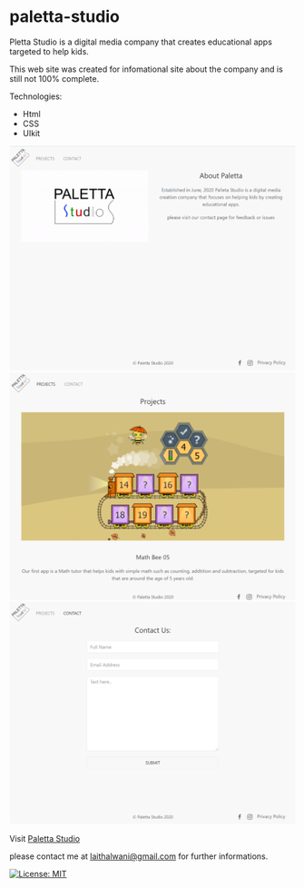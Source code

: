 # paletta-studio

Pletta Studio is a digital media company that creates educational apps targeted to help kids.

This web site was created for infomational site about the company and is still not 100% complete.

Technologies:
* Html
* CSS 
* UIkit

![Paletta](assets/images/paletta01.png)
![Paletta](assets/images/paletta02.png)
![Paletta](assets/images/paletta03.png)

Visit [Paletta Studio](http://www.paletta-studio.com)

please contact me at laithalwani@gmail.com for further informations.

[![License: MIT](https://img.shields.io/badge/License-MIT-yellow.svg)](https://opensource.org/licenses/MIT)
